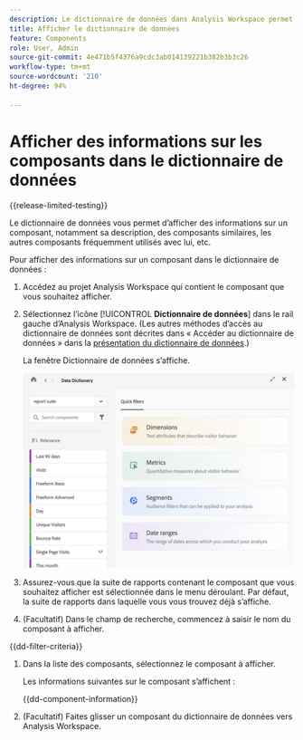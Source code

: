 ```yaml
---
description: Le dictionnaire de données dans Analysis Workspace permet aux utilisateurs et utilisatrices de cataloguer et de suivre les différents composants dans Analysis Workspace, y compris leur utilisation prévue, ceux qui sont approuvés, ceux qui sont des doublons, etc.
title: Afficher le dictionnaire de données
feature: Components
role: User, Admin
source-git-commit: 4e471b5f4376a9cdc3ab014139221b382b3b3c26
workflow-type: tm+mt
source-wordcount: '210'
ht-degree: 94%

---
```


# Afficher des informations sur les composants dans le dictionnaire de données

{{release-limited-testing}}

Le dictionnaire de données vous permet d’afficher des informations sur un composant, notamment sa description, des composants similaires, les autres composants fréquemment utilisés avec lui, etc.

Pour afficher des informations sur un composant dans le dictionnaire de données :

1. Accédez au projet Analysis Workspace qui contient le composant que vous souhaitez afficher.

1. Sélectionnez l’icône [!UICONTROL **Dictionnaire de données**] dans le rail gauche d’Analysis Workspace. (Les autres méthodes d’accès au dictionnaire de données sont décrites dans « Accéder au dictionnaire de données » dans la [présentation du dictionnaire de données](/help/analyze/analysis-workspace/components/data-dictionary/data-dictionary-overview.md).)

   La fenêtre Dictionnaire de données s’affiche.

   ![data-dictionary.png.](assets/data-dictionary.png)

   <!--double-check this screenshot. I mocked the admin view up a bit to get rid of the Dictionary health tab.-->

1. Assurez-vous que la suite de rapports contenant le composant que vous souhaitez afficher est sélectionnée dans le menu déroulant. Par défaut, la suite de rapports dans laquelle vous vous trouvez déjà s’affiche.

1. (Facultatif) Dans le champ de recherche, commencez à saisir le nom du composant à afficher.

{{dd-filter-criteria}}

1. Dans la liste des composants, sélectionnez le composant à afficher.

   Les informations suivantes sur le composant s’affichent :

   {{dd-component-information}}

1. (Facultatif) Faites glisser un composant du dictionnaire de données vers Analysis Workspace.